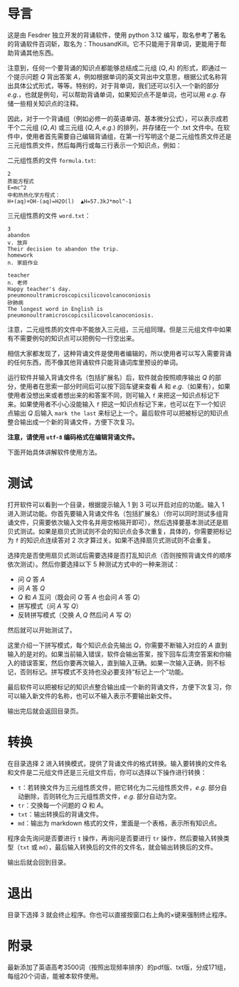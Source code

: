 # 导言

这是由 Fesdrer 独立开发的背诵软件，使用 python 3.12 编写，取名参考了著名的背诵软件百词斩，取名为：ThousandKill。它不只能用于背单词，更能用于帮助背诵其他东西。

注意到，任何一个要背诵的知识点都能够总结成二元组 $(Q,A)$ 的形式，即通过一个提示问题 $Q$ 背出答案 $A$，例如根据单词的英文背出中文意思，根据公式名称背出具体公式形式，等等。特别的，对于背单词，我们还可以引入一个新的部分 $e.g.$，也就是例句，可以帮助背诵单词，如果知识点不是单词，也可以用 $e.g.$ 存储一些相关知识点的注释。

因此，对于一个背诵组（例如必修一的英语单词、基本微分公式），可以表示成若干个二元组 $(Q,A)$ 或三元组 $(Q,A,e.g.)$ 的排列，并存储在一个 .txt 文件中。在软件中，使用者首先需要自己编辑背诵组，在第一行写明这个是二元组性质文件还是三元组性质文件，然后每两行或每三行表示一个知识点，例如：

二元组性质的文件 `formula.txt`:

```
2
质能方程式
E=mc^2
中和热热化学方程式：
H+(aq)+OH-(aq)=H2O(l)  ▲H=57.3kJ*mol^-1
```

三元组性质的文件 `word.txt`：

```
3
abandon
v. 放弃
Their decision to abandon the trip.
homework
n. 家庭作业

teacher
n. 老师
Happy teacher's day.
pneumonoultramicroscopicsilicovolcanoconiosis
矽肺病
The longest word in English is pneumonoultramicroscopicsilicovolcanoconiosis.
```

注意，二元组性质的文件中不能放入三元组，三元组同理。但是三元组文件中如果有不需要例句的知识点可以把例句一行空出来。

相信大家都发现了，这种背诵文件是使用者编辑的，所以使用者可以写入需要背诵的任何东西，而不像其他背诵软件只能背诵词库里预设的单词。

运行软件并输入背诵文件名（包括扩展名）后，软件就会按照顺序输出 $Q$ 的部分，使用者在思索一部分时间后可以按下回车键来查看 $A$ 和 $e.g.$（如果有），如果使用者没想出来或者想出来的和答案不同，则可输入 `f` 来把这一知识点标记下来。如果使用者不小心没能输入 `f` 把这一知识点标记下来，也可以在下一个知识点输出 $Q$ 后输入 `mark the last` 来标记上一个。最后软件可以把被标记的知识点整合输出成一个新的背诵文件，方便下次复习。

**注意，请使用 `utf-8` 编码格式在编辑背诵文件。**

下面开始具体讲解软件使用方法。

# 测试

打开软件可以看到一个目录，根据提示输入 $1$ 到 $3$ 可以开启对应的功能。输入 $1$ 进入测试功能。你首先要输入背诵文件名（包括扩展名）（你可以同时测试多组背诵文件，只需要依次输入文件名并用空格隔开即可），然后选择要基本测试还是扇贝式测试。如果是扇贝式测试则不会的知识点会多次重复，具体的，你需要把标记为 `f` 的知识点连续答对 $2$ 次才算过关。如果不选择扇贝式测试则不会重复。

选择完是否使用扇贝式测试后需要选择是否打乱知识点（否则按照背诵文件的顺序依次测试）。然后你要选择以下 $5$ 种测试方式中的一种来测试：

- 问 $Q$ 答 $A$
- 问 $A$ 答 $Q$
- $Q$ 和 $A$ 互问（既会问 $Q$ 答 $A$ 也会问 $A$ 答 $Q$）
- 拼写模式（问 $A$ 写 $Q$）
- 反转拼写模式（交换 $A,Q$ 然后问 $A$ 写 $Q$）

然后就可以开始测试了。

这里介绍一下拼写模式，每个知识点会先输出 $Q$，你需要不断输入对应的 $A$ 直到输入的是对的。如果当前输入错误，软件会输出答案，按下回车后清空答案和你输入的错误答案，然后你要再次输入，直到输入正确。如果一次输入正确，则不标记，否则标记。拼写模式不支持也没必要支持“标记上一个”功能。

最后软件可以把被标记的知识点整合输出成一个新的背诵文件，方便下次复习，你可以输入新文件的名称，也可以不输入表示不要输出新文件。

输出完后就会返回目录页。

# 转换

在目录选择 $2$ 进入转换模式，提供了背诵文件的格式转换。输入要转换的文件名和文件是二元组文件还是三元组文件后，你可以选择以下操作进行转换：

- `t`：若转换文件为三元组性质文件，把它转化为二元组性质文件，$e.g.$ 部分自动删除，否则转化为三元组性质文件，$e.g.$ 部分自动为空。
- `tr`：交换每一个问题的 $Q$ 和 $A$。
- `txt`：输出转换后的背诵文件。
- `md`：输出为 markdown 格式的文件，里面是一个表格，表示所有知识点。

程序会先询问是否要进行 `t` 操作，再询问是否要进行 `tr` 操作，然后要输入转换类型（`txt` 或 `md`），最后输入转换后的文件的文件名，就会输出转换后的文件。

输出后就会回到目录。

# 退出

目录下选择 $3$ 就会终止程序。你也可以直接按窗口右上角的×键来强制终止程序。

# 附录

最新添加了英语高考3500词（按照出现频率排序）的pdf版、txt版，分成171组，每组20个词语，能被本软件使用。
